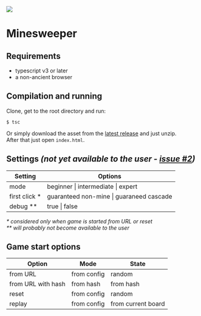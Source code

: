 ![](https://github.com/rdlf0/minesweeper/workflows/CI/CD/badge.svg)

# Minesweeper
## Requirements
- typescript v3 or later
- a non-ancient browser

## Compilation and running

Clone, get to the root directory and run:

```
$ tsc
```
Or simply download the asset from the [latest release](https://github.com/rdlf0/minesweeper/releases/latest) and just unzip.  
After that just open `index.html`.

## Settings _(not yet available to the user - [issue #2](https://github.com/rdlf0/minesweeper/issues/2))_
| Setting | Options |
| ------- | ------- |
| mode | beginner \| intermediate \| expert
| first click * | guaranteed non-mine \| guaraneed cascade |
| debug ** | true \| false |

_* considered only when game is started from URL or reset_  
_** will probably not become available to the user_

## Game start options
| Option | Mode | State |
| ------ | ---- | ----- |
| from URL | from config | random |
| from URL with hash | from hash | from hash |
| reset | from config | random |
| replay | from config | from current board |
